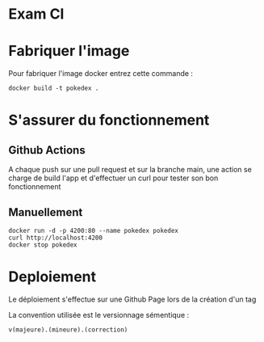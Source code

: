 # Exam CI

# Fabriquer l'image

Pour fabriquer l'image docker entrez cette commande :
```
docker build -t pokedex .
```

# S'assurer du fonctionnement

## Github Actions 
A chaque push sur une pull request et sur la branche main, une action se charge de build l'app et d'effectuer un curl pour tester son bon fonctionnement

## Manuellement
```
docker run -d -p 4200:80 --name pokedex pokedex
curl http://localhost:4200
docker stop pokedex 
```

# Deploiement

Le déploiement s'effectue sur une Github Page lors de la création d'un tag

La convention utilisée est le versionnage sémentique :

    v(majeure).(mineure).(correction)